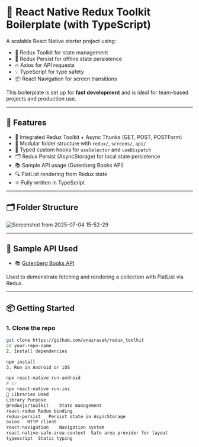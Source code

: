# 📱 React Native Redux Toolkit Boilerplate (with TypeScript)

A scalable React Native starter project using:

- 🧠 Redux Toolkit for state management
- 🧪 Redux Persist for offline state persistence
- 🔥 Axios for API requests
- 💡 TypeScript for type safety
- 📦 React Navigation for screen transitions

This boilerplate is set up for **fast development** and is ideal for team-based projects and production use.

---

## 🚀 Features

- 🔄 Integrated Redux Toolkit + Async Thunks (GET, POST, POSTForm)
- 📁 Modular folder structure with `redux/`, `screens/`, `api/`
- 🧬 Typed custom hooks for `useSelector` and `useDispatch`
- 🗂️ Redux Persist (AsyncStorage) for local state persistence
- 📚 Sample API usage (Gutenberg Books API)
- 🔍 FlatList rendering from Redux state
- ⚛️ Fully written in TypeScript

---

## 🗂️ Folder Structure

![Screenshot from 2025-07-04 15-52-29](https://github.com/user-attachments/assets/84a8fe4e-276d-49d8-ada9-ba264866448a)

---

## 🧪 Sample API Used

- 📚 [Gutenberg Books API](https://gutendex.com/books)

Used to demonstrate fetching and rendering a collection with FlatList via Redux.

---

## 📦 Getting Started

### 1. Clone the repo

```bash
git clone https://github.com/anazrasak/redux_toolkit
cd your-repo-name
2. Install dependencies

npm install
3. Run on Android or iOS

npx react-native run-android
# or
npx react-native run-ios
🧰 Libraries Used
Library	Purpose
@reduxjs/toolkit	State management
react-redux	Redux binding
redux-persist	Persist state in AsyncStorage
axios	HTTP client
react-navigation	Navigation system
react-native-safe-area-context	Safe area provider for layout
typescript	Static typing

```
